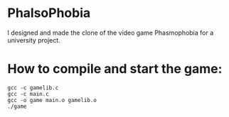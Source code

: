 # PhalsoPhobia
I designed and made the clone of the video game Phasmophobia for a university project.

# How to compile and start the game:
```
gcc -c gamelib.c
gcc -c main.c
gcc -o game main.o gamelib.o
./game
```
